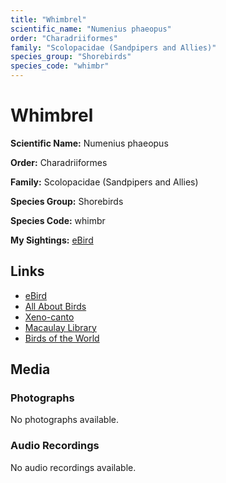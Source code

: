 ```yaml
---
title: "Whimbrel"
scientific_name: "Numenius phaeopus"
order: "Charadriiformes"
family: "Scolopacidae (Sandpipers and Allies)"
species_group: "Shorebirds"
species_code: "whimbr"
---
```


# Whimbrel

**Scientific Name:** Numenius phaeopus

**Order:** Charadriiformes

**Family:** Scolopacidae (Sandpipers and Allies)

**Species Group:** Shorebirds

**Species Code:** whimbr

**My Sightings:** [eBird](https://ebird.org/lifelist?r=world&time=life&spp=whimbr)

## Links
* [eBird](https://ebird.org/species/whimbr) 
* [All About Birds](https://www.allaboutbirds.org/guide/whimbr) 
* [Xeno-canto](https://www.xeno-canto.org/species/whimbr) 
* [Macaulay Library](https://search.macaulaylibrary.org/catalog?taxonCode=whimbr&sort=rating_rank_desc)
* [Birds of the World](https://birdsoftheworld.org/bow/species/whimbr)

## Media
### Photographs
No photographs available.

### Audio Recordings
No audio recordings available.
